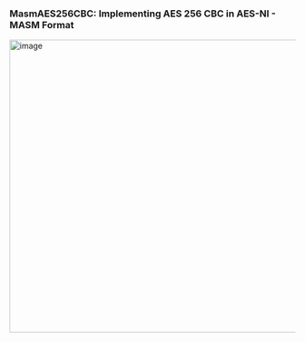 ### MasmAES256CBC: Implementing AES 256 CBC in AES-NI - MASM Format


<img width="894" height="515" alt="image" src="https://github.com/user-attachments/assets/81948255-2101-4725-b84a-73be99838a05" />

